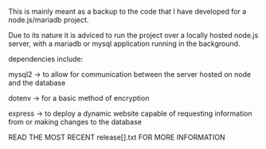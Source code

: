 This is mainly meant as a backup to the code that I have developed for a node.js/mariadb project.

Due to its nature it is adviced to run the project over a locally hosted node.js server,
with a mariadb or mysql application running in the background.

dependencies include:

mysql2 -> to allow for communication between 
          the server hosted on node and the database

dotenv -> for a basic method of encryption 

express -> to deploy a dynamic website 
           capable of requesting information from 
           or making changes to the database

READ THE MOST RECENT release[].txt FOR MORE INFORMATION
